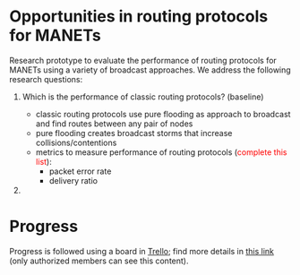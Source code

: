 # Opportunities in routing protocols for MANETs
Research prototype to evaluate the performance of routing protocols for MANETs using a variety of broadcast approaches.
We address the following research questions:

1. Which is the performance of classic routing protocols? (baseline)
	- classic routing protocols use pure flooding as approach to broadcast and find routes between any pair of nodes
	- pure flooding creates broadcast storms that increase collisions/contentions
	- metrics to measure performance of routing protocols (<span style='color:red'>complete this list</span>):
		- packet error rate
		- delivery ratio

1.

# Progress
Progress is followed using a board in [Trello](trello.com); find more details in [this link](trello.com) (only authorized members can see this content).
